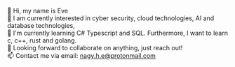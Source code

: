 👋 Hi, my name is Eve  
👀 I am currently interested in cyber security, cloud technologies, AI and database technologies,  
🌱 I'm currently learning C# Typescript and SQL. Furthermore, I want to learn c, c++, rust and golang.  
💞️ Looking forward to collaborate on anything, just reach out!  
📫 Contact me via email: nagy.h.e@protonmail.com  
